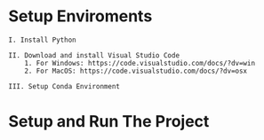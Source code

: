 # Setup Enviroments
    I. Install Python

    II. Download and install Visual Studio Code
        1. For Windows: https://code.visualstudio.com/docs/?dv=win
        2. For MacOS: https://code.visualstudio.com/docs/?dv=osx

    III. Setup Conda Environment    

# Setup and Run The Project